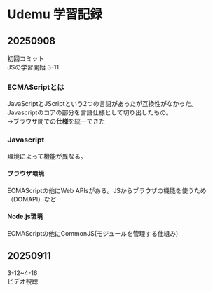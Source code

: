 # Udemu 学習記録
## 20250908
初回コミット  
JSの学習開始 3-11
### ECMAScriptとは
JavaScriptとJScriptという2つの言語があったが互換性がなかった。  
Javascriptのコアの部分を言語仕様として切り出したもの。  
→ブラウザ間での**仕様**を統一できた
### Javascript
環境によって機能が異なる。  
#### ブラウザ環境
ECMAScriptの他にWeb APIsがある。JSからブラウザの機能を使うため（DOMAPI）など  
#### Node.js環境
ECMAScriptの他にCommonJS(モジュールを管理する仕組み)
## 20250911
3-12~4-16  
ビデオ視聴
